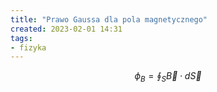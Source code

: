 ```yaml
---
title: "Prawo Gaussa dla pola magnetycznego"
created: 2023-02-01 14:31
tags:
- fizyka
---
```

$$
\phi_{B}= \oint_{S} \vec B \cdot d\vec S
$$